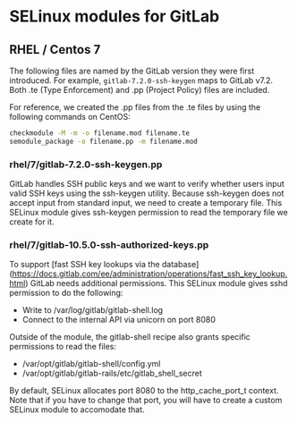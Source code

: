 # SELinux modules for GitLab

## RHEL / Centos 7

The following files are named by the GitLab version they were first
introduced. For example, `gitlab-7.2.0-ssh-keygen` maps to GitLab v7.2. Both
.te (Type Enforcement) and .pp (Project Policy) files are included.

For reference, we created the .pp files from the .te files by using the
following commands on CentOS:

```sh
checkmodule -M -m -o filename.mod filename.te
semodule_package -o filename.pp -m filename.mod
```

### rhel/7/gitlab-7.2.0-ssh-keygen.pp

GitLab handles SSH public keys and we want to verify whether users input valid
SSH keys using the ssh-keygen utility. Because ssh-keygen does not accept input
from standard input, we need to create a temporary file. This SELinux module
gives ssh-keygen permission to read the temporary file we create for it.

### rhel/7/gitlab-10.5.0-ssh-authorized-keys.pp

To support [fast SSH key lookups via the database]
(https://docs.gitlab.com/ee/administration/operations/fast_ssh_key_lookup.html)
GitLab needs additional permissions. This SELinux module gives sshd
permission to do the following:

* Write to /var/log/gitlab/gitlab-shell.log
* Connect to the internal API via unicorn on port 8080

Outside of the module, the gitlab-shell recipe also grants specific
permissions to read the files:

* /var/opt/gitlab/gitlab-shell/config.yml
* /var/opt/gitlab/gitlab-rails/etc/gitlab_shell_secret

By default, SELinux allocates port 8080 to the http_cache_port_t context.
Note that if you have to change that port, you will have to create a custom
SELinux module to accomodate that.
